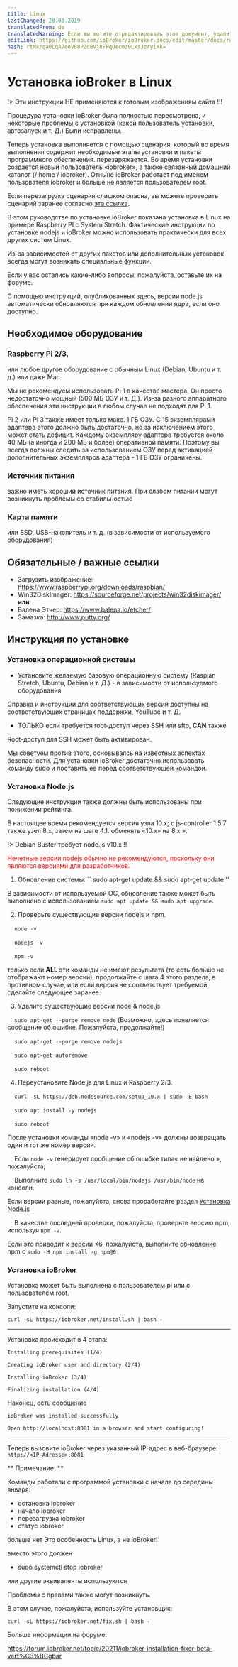 ```yaml
---
title: Linux
lastChanged: 28.03.2019
translatedFrom: de
translatedWarning: Если вы хотите отредактировать этот документ, удалите поле «translationFrom», в противном случае этот документ будет снова автоматически переведен
editLink: https://github.com/ioBroker/ioBroker.docs/edit/master/docs/ru/install/linux.md
hash: rtMx/qa0LqA7eeV08PZdBVj8FPqOecmz9LxsJzryiKk=
---
```

# Установка ioBroker в Linux
!> Эти инструкции НЕ применяются к готовым изображениям сайта !!!

Процедура установки ioBroker была полностью пересмотрена, и некоторые проблемы с установкой (какой пользователь установки, автозапуск и т. Д.) Были исправлены.

Теперь установка выполняется с помощью сценария, который во время выполнения содержит необходимые этапы установки и пакеты программного обеспечения. перезаряжается. Во время установки создается новый пользователь «iobroker», а также связанный домашний каталог (/ home / iobroker). Отныне ioBroker работает под именем пользователя iobroker и больше не является пользователем root.

Если перезагрузка сценария слишком опасна, вы можете проверить сценарий заранее согласно [эта ссылка](https://raw.githubusercontent.com/ioBroker/ioBroker/stable-installer/installer.sh).

В этом руководстве по установке ioBroker показана установка в Linux на примере Raspberry PI с System Stretch. Фактические инструкции по установке nodejs и ioBroker можно использовать практически для всех других систем Linux.

Из-за зависимостей от других пакетов или дополнительных установок всегда могут возникать специальные функции.

Если у вас остались какие-либо вопросы, пожалуйста, оставьте их на форуме.

С помощью инструкций, опубликованных здесь, версии node.js автоматически обновляются при каждом обновлении ядра, если оно доступно.

## Необходимое оборудование
### Raspberry Pi 2/3,
или любое другое оборудование с обычным Linux (Debian, Ubuntu и т. д.) или даже Mac.

Мы не рекомендуем использовать Pi 1 в качестве мастера. Он просто недостаточно мощный (500 МБ ОЗУ и т. Д.). Из-за разного аппаратного обеспечения эти инструкции в любом случае не подходят для Pi 1.

Pi 2 или Pi 3 также имеет только макс. 1 ГБ ОЗУ. С 15 экземплярами адаптера этого должно быть достаточно, но за исключением этого может стать дефицит. Каждому экземпляру адаптера требуется около 40 МБ (а иногда и 200 МБ и более) оперативной памяти. Поэтому вы всегда должны следить за использованием ОЗУ перед активацией дополнительных экземпляров адаптера - 1 ГБ ОЗУ ограничены.

### Источник питания
важно иметь хороший источник питания. При слабом питании могут возникнуть проблемы со стабильностью

### Карта памяти
или SSD, USB-накопитель и т. д. (в зависимости от используемого оборудования)

## Обязательные / важные ссылки
* Загрузить изображение: https://www.raspberrypi.org/downloads/raspbian/
* Win32DiskImager: https://sourceforge.net/projects/win32diskimager/ **или**
* Балена Этчер: https://www.balena.io/etcher/
* Замазка: http://www.putty.org/

## Инструкция по установке
### Установка операционной системы
* Установите желаемую базовую операционную систему (Raspian Stretch, Ubuntu, Debian и т. Д.) - в зависимости от используемого оборудования.

Справка и инструкции для соответствующих версий доступны на соответствующих страницах поддержки, YouTube и т. Д.

* ТОЛЬКО если требуется root-доступ через SSH или sftp, **CAN** также

Root-доступ для SSH может быть активирован.

Мы советуем против этого, основываясь на известных аспектах безопасности. Для установки ioBroker достаточно использовать команду sudo и поставить ее перед соответствующей командой.

### Установка Node.js
Следующие инструкции также должны быть использованы при понижении рейтинга.

В настоящее время рекомендуется версия узла 10.x; с js-controller 1.5.7 также узел 8.x, затем на шаге 4.1. обменять «10.x» на 8.x ».

!> Debian Buster требует node.js v10.x !!

<span style="color:red">Нечетные версии nodejs обычно не рекомендуются, поскольку они являются версиями для разработчиков.</span>

1. Обновление системы: `` sudo apt-get update && sudo apt-get update ''

В зависимости от используемой ОС, обновление также может быть выполнено с использованием ``sudo apt update && sudo apt upgrade``.

2. Проверьте существующие версии nodejs и npm.

    ``node -v``

    ``nodejs -v``

    ``npm -v``

только если **ALL** эти команды не имеют результата (то есть больше не отображают номер версии), продолжайте с шага 4 этого раздела, в противном случае, или если версия не соответствует требуемой, сделайте следующее заранее:

3. Удалите существующие версии node & node.js

    ``sudo apt-get --purge remove node`` (Возможно, здесь появляется сообщение об ошибке. Пожалуйста, продолжайте!)

    ``sudo apt-get --purge remove nodejs``

    ``sudo apt-get autoremove``

    ``sudo reboot``

4. Переустановите Node.js для Linux и Raspberry 2/3.

    ``curl -sL https://deb.nodesource.com/setup_10.x | sudo -E bash -``

    ``sudo apt install -y nodejs``

    ``sudo reboot``

После установки команды «node -v» и «nodejs -v» должны возвращать один и тот же номер версии.

    Если ``node -v`` генерирует сообщение об ошибке типа« не найдено », пожалуйста,

    Выполните ``sudo ln -s /usr/local/bin/nodejs /usr/bin/node`` на консоли.

Если версии разные, пожалуйста, снова проработайте раздел [Установка Node.js](#installation-nodejs)

    В качестве последней проверки, пожалуйста, проверьте версию npm, используя ``npm -v``.

Если это приводит к версии <6, пожалуйста, выполните обновление npm с ``sudo -H npm install -g npm@6``

### Установка ioBroker
Установка может быть выполнена с пользователем pi или с пользователем root.

Запустите на консоли:

``curl -sL https://iobroker.net/install.sh | bash -``

---

Установка происходит в 4 этапа:

``Installing prerequisites (1/4)``

``Creating ioBroker user and directory (2/4)``

``Installing ioBroker (3/4)``

``Finalizing installation (4/4)``

Наконец, есть сообщение

``ioBroker was installed successfully``

``Open http://localhost:8081 in a browser and start configuring!``

---

Теперь вызовите ioBroker через указанный IP-адрес в веб-браузере: ``http://<IP-Adresse>:8081``

** Примечание: **

Команды работали с программой установки с начала до середины января:

* остановка iobroker
* начало iobroker
* перезагрузка iobroker
* статус iobroker

больше нет Это особенность Linux, а не ioBroker!

вместо этого должен

* sudo systemctl stop iobroker

или другие эквиваленты используются

Проблемы с правами также могут возникнуть.

В этом случае, пожалуйста, используйте установщик:

``curl -sL https://iobroker.net/fix.sh | bash -``

Больше информации на форуме:

https://forum.iobroker.net/topic/20211/iobroker-installation-fixer-beta-verf%C3%BCgbar